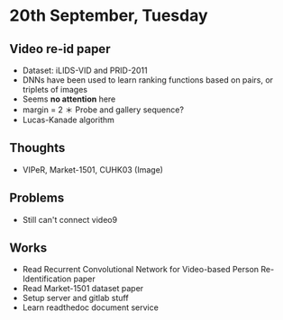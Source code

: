 # 20th September, Tuesday

## Video re-id paper
* Dataset: iLIDS-VID and PRID-2011
* DNNs have been used to learn ranking functions based on pairs, or triplets of images
* Seems **no attention** here
* margin = 2
＊ Probe and gallery sequence?
* Lucas-Kanade algorithm

## Thoughts
* VIPeR, Market-1501, CUHK03 (Image)

## Problems
* Still can't connect video9

## Works
* Read Recurrent Convolutional Network for Video-based Person Re-Identification paper
* Read Market-1501 dataset paper
* Setup server and gitlab stuff
* Learn readthedoc document service

